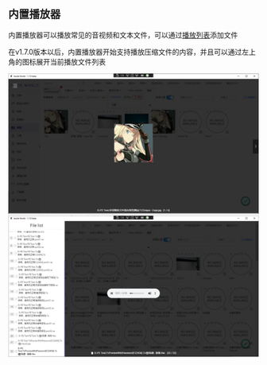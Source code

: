 ## 内置播放器 <!-- {docsify-ignore} -->

内置播放器可以播放常见的音视频和文本文件，可以通过[播放列表](#resource-playlist)添加文件

在v1.7.0版本以后，内置播放器开始支持播放压缩文件的内容，并且可以通过左上角的图标展开当前播放文件列表

![internal-player](../img/internal-player-1.png)
![internal-player](../img/internal-player-2.png)